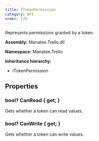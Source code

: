 ```yaml
---
title: ITokenPermission
category: API
order: 179
---
```


Represents permissions granted by a token.

**Assembly:** Manatee.Trello.dll

**Namespace:** Manatee.Trello

**Inheritance hierarchy:**

- ITokenPermission

## Properties

### bool? CanRead { get; }

Gets whether a token can read values.

### bool? CanWrite { get; }

Gets whether a token can write values.

